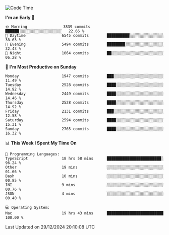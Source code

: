 <!--START_SECTION:waka-->
![Code Time](http://img.shields.io/badge/Code%20Time-4%2C680%20hrs%2027%20mins-blue)

**I'm an Early 🐤** 

```text
🌞 Morning                3839 commits        ██████░░░░░░░░░░░░░░░░░░░   22.66 % 
🌆 Daytime                6545 commits        ██████████░░░░░░░░░░░░░░░   38.63 % 
🌃 Evening                5494 commits        ████████░░░░░░░░░░░░░░░░░   32.43 % 
🌙 Night                  1064 commits        ██░░░░░░░░░░░░░░░░░░░░░░░   06.28 % 
```
📅 **I'm Most Productive on Sunday** 

```text
Monday                   1947 commits        ███░░░░░░░░░░░░░░░░░░░░░░   11.49 % 
Tuesday                  2528 commits        ████░░░░░░░░░░░░░░░░░░░░░   14.92 % 
Wednesday                2449 commits        ████░░░░░░░░░░░░░░░░░░░░░   14.46 % 
Thursday                 2528 commits        ████░░░░░░░░░░░░░░░░░░░░░   14.92 % 
Friday                   2131 commits        ███░░░░░░░░░░░░░░░░░░░░░░   12.58 % 
Saturday                 2594 commits        ████░░░░░░░░░░░░░░░░░░░░░   15.31 % 
Sunday                   2765 commits        ████░░░░░░░░░░░░░░░░░░░░░   16.32 % 
```


📊 **This Week I Spent My Time On** 

```text
💬 Programming Languages: 
TypeScript               18 hrs 58 mins      ████████████████████████░   96.24 % 
Other                    19 mins             ░░░░░░░░░░░░░░░░░░░░░░░░░   01.66 % 
Bash                     10 mins             ░░░░░░░░░░░░░░░░░░░░░░░░░   00.85 % 
INI                      9 mins              ░░░░░░░░░░░░░░░░░░░░░░░░░   00.76 % 
JSON                     4 mins              ░░░░░░░░░░░░░░░░░░░░░░░░░   00.40 % 

💻 Operating System: 
Mac                      19 hrs 43 mins      █████████████████████████   100.00 % 
```


 Last Updated on 29/12/2024 20:10:08 UTC
<!--END_SECTION:waka-->
